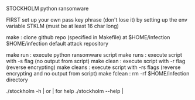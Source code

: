 STOCKHOLM python ransomware

FIRST set up your own pass key phrase (don't lose it)
by setting up the env variable STKLM (must be at least 16 char long)

make : clone github repo (specified in Makefile) at $HOME/infection
	$HOME/infection default attack repository

make run	: execute python ransomware script
make runs	: execute script with -s flag (no output from script)
make clean	: execute script with -r flag (reverse encrypting)
make cleans	: execute script with -rs flags (reverse encrypting and no output from script)
make fclean	: rm -rf $HOME/infection directory

./stockholm -h		|
	or		|  for help
./stockholm --help 	|

